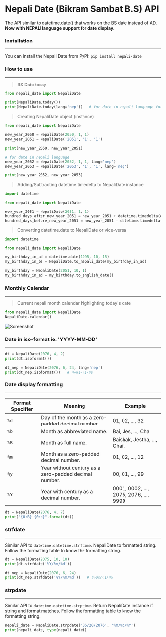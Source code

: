 # Nepali Date (Bikram Sambat B.S) API 

The API similar to datetime.date() that works on the BS date instead of AD.
**Now with NEPALI language support for date display.**

### Installation
---
 
You can install the Nepali Date from PyPI: ```pip install nepali-date```


### How to use
---

>  BS Date today
```python
from nepali_date import NepaliDate

print(NepaliDate.today())
print(NepaliDate.today(lang='nep'))   # for date in nepali language format
```

>  Creating NepaliDate object (instance)
```python
from nepali_date import NepaliDate
        
new_year_2050 = NepaliDate(2050, 1, 1)
new_year_2051 = NepaliDate('2051', '1', '1')

print(new_year_2050, new_year_2051)

# for date in nepali language
new_year_2052 = NepaliDate(2052, 1, 1, lang='nep')
new_year_2053 = NepaliDate('2053', '1', '1', lang='nep')

print(new_year_2052, new_year_2053)
```
> Adding/Subtracting datetime.timedelta to NepaliDate instance
```python 
import datetime

from nepali_date import NepaliDate

new_year_2051 = NepaliDate(2051, 1, 1)
hundred_days_after_new_year_2051 = new_year_2051 + datetime.timedelta(days=100)
hundred_days_before_new_year_2051 = new_year_2051 - datetime.timedelta(days=100)
```
> Converting datetime.date to NepaliDate or vice-versa
```python
import datetime

from nepali_date import NepaliDate

my_birthday_in_ad = datetime.date(1995, 10, 15)
my_birthday_in_bs = NepaliDate.to_nepali_date(my_birthday_in_ad)

my_birthday = NepaliDate(2051, 10, 1)
my_birthday_in_ad = my_birthday.to_english_date()
```
### Monthly Calendar
---
> Current nepali month calendar highlighting today's date
```python
from nepali_date import NepaliDate
NepaliDate.calendar()
```
![Screenshot](https://raw.githubusercontent.com/arneec/nepali-date/master/screenshots/nepali_monthly_calendar.PNG)


### Date in iso-format ie. 'YYYY-MM-DD'
---
```python
dt = NepaliDate(2076, 4, 2)
print(dt.isoformat())

dt_nep = NepaliDate(2076, 6, 24, lang='nep')
print(dt_nep.isoformat())   # २०७६-०६-२४
```

### Date display formatting
---
Format Specifier | Meaning | Example
--- | --- | ---
```%d``` | Day of the month as a zero-padded decimal number. | 01, 02, ..., 32
```%b``` | Month as abbreviated name. | Bai, Jes, ..., Cha
```%B``` | Month as full name. | Baishak, Jestha, ..., Chait
```%m``` | Month as a zero-padded decimal number. | 01, 02, ..., 12
```%y``` | Year without century as a zero-padded decimal number. | 00, 01, ..., 99
```%Y``` | Year with century as a decimal number. | 0001, 0002, ..., 2075, 2076, ..., 9999

```python
dt = NepaliDate(2076, 4, 7)
print("{0:B} {0:d}".format(dt))
```

### strfdate
---
Similar API to ```datetime.datetime.strftime```. NepaliDate to formatted string. Follow the formatting table to know the formatting string.
```python
dt = NepaliDate(2075, 10, 10)
print(dt.strfdate('%Y/%m/%d'))

dt_nep = NepaliDate(2076, 6, 24)
print(dt_nep.strfdate('%Y/%m/%d'))   # २०७६/०६/२४
```

### strpdate
---
Similar API to ```datetime.datetime.strptime```. Return NepaliDate instance if string and format matches. Follow the formatting table to know the formatting string.
```python
nepali_date = NepaliDate.strpdate('06/20/2076', '%m/%d/%Y')
print(nepali_date, type(nepali_date))
```
